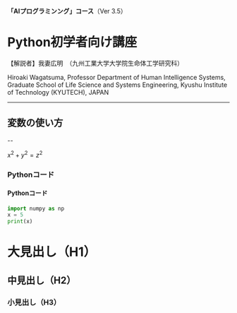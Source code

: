 **「AIプログラミンング」コース**（Ver 3.5）

# Python初学者向け講座

【解説者】我妻広明　（九州工業大学大学院生命体工学研究科）

Hiroaki  Wagatsuma, Professor
Department of Human Intelligence Systems,
Graduate School of Life Science and Systems Engineering,
Kyushu Institute of Technology   (KYUTECH), JAPAN

---

## 変数の使い方

--


$x^2 + y^2 = z^2$



### Pythonコード

#### Pythonコード

```python
import numpy as np
x = 5
print(x)
```



# 大見出し（H1）

## 中見出し（H2）

### 小見出し（H3）
